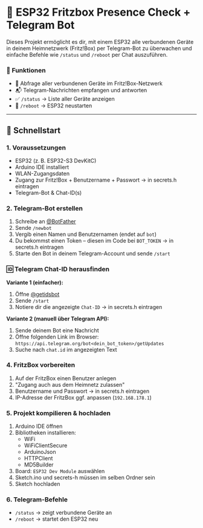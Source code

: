# 📶 ESP32 Fritzbox Presence Check + Telegram Bot

Dieses Projekt ermöglicht es dir, mit einem ESP32 alle verbundenen Geräte in deinem Heimnetzwerk (Fritz!Box) per Telegram-Bot zu überwachen und einfache Befehle wie `/status` und `/reboot` per Chat auszuführen.

### 🔧 Funktionen
- 📡 Abfrage aller verbundenen Geräte im Fritz!Box-Netzwerk
- 📬 Telegram-Nachrichten empfangen und antworten
- ✅ `/status` → Liste aller Geräte anzeigen
- 🔁 `/reboot` → ESP32 neustarten

---

## 🚀 Schnellstart

### 1. Voraussetzungen
- ESP32 (z. B. ESP32-S3 DevKitC)
- Arduino IDE installiert
- WLAN-Zugangsdaten
- Zugang zur Fritz!Box + Benutzername + Passwort → in secrets.h eintragen
- Telegram-Bot & Chat-ID(s)

### 2. Telegram-Bot erstellen
1. Schreibe an [@BotFather](https://t.me/botfather)
2. Sende `/newbot`
3. Vergib einen Namen und Benutzernamen (endet auf `bot`)
4. Du bekommst einen Token – diesen im Code bei `BOT_TOKEN` → in secrets.h eintragen
5. Starte den Bot in deinem Telegram-Account und sende `/start`

### 🆔 Telegram Chat-ID herausfinden

**Variante 1 (einfacher):**
1. Öffne [@getidsbot](https://t.me/getidsbot)
2. Sende `/start`
3. Notiere dir die angezeigte `Chat-ID` → in secrets.h eintragen 

**Variante 2 (manuell über Telegram API):**
1. Sende deinem Bot eine Nachricht
2. Öffne folgenden Link im Browser:  
   `https://api.telegram.org/bot<dein_bot_token>/getUpdates`
3. Suche nach `chat.id` im angezeigten Text

### 4. FritzBox vorbereiten
1. Auf der FritzBox einen Benutzer anlegen
2. "Zugang auch aus dem Heimnetz zulassen"
3. Benutzername und Passwort → in secrets.h eintragen
4. IP-Adresse der FritzBox ggf. anpassen (`192.168.178.1`)

### 5. Projekt kompilieren & hochladen
1. Arduino IDE öffnen
2. Bibliotheken installieren:
   - WiFi
   - WiFiClientSecure
   - ArduinoJson
   - HTTPClient
   - MD5Builder
3. Board: `ESP32 Dev Module` auswählen
4. Sketch.ino und secrets-h müssen im selben Ordner sein
5. Sketch hochladen

### 6. Telegram-Befehle
- `/status` → zeigt verbundene Geräte an
- `/reboot` → startet den ESP32 neu
